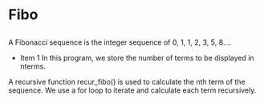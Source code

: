 # Fibo
## 
A Fibonacci sequence is the integer sequence of 0, 1, 1, 2, 3, 5, 8....
* Item 1
In this program, we store the number of terms to be displayed in nterms.

A recursive function recur_fibo() is used to calculate the nth term of the sequence. We use a for loop to iterate and calculate each term recursively.

